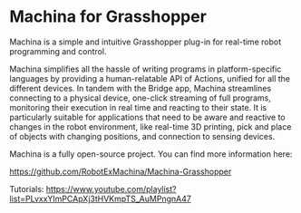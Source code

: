 # Machina for Grasshopper

Machina is a simple and intuitive Grasshopper plug-in for real-time robot programming and control.

Machina simplifies all the hassle of writing programs in platform-specific languages by providing a human-relatable API of Actions, unified for all the different devices. In tandem with the Bridge app, Machina streamlines connecting to a physical device, one-click streaming of full programs, monitoring their execution in real time and reacting to their state. It is particularly suitable for applications that need to be aware and reactive to changes in the robot environment, like real-time 3D printing, pick and place of objects with changing positions, and connection to sensing devices.

Machina is a fully open-source project. You can find more information here:

https://github.com/RobotExMachina/Machina-Grasshopper

Tutorials: https://www.youtube.com/playlist?list=PLvxxYImPCApXj3tHVKmpTS_AuMPngnA47